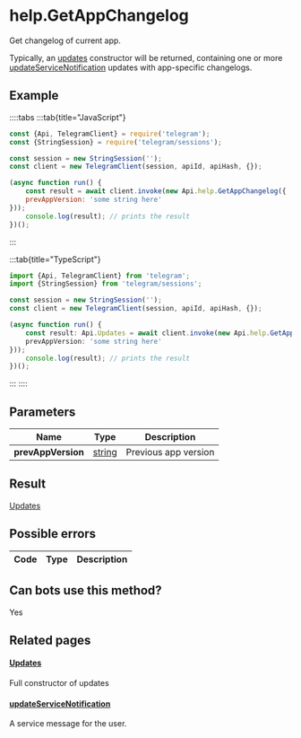 # help.GetAppChangelog

Get changelog of current app.  

Typically, an [updates](https://core.telegram.org/constructor/updates) constructor will be returned, containing one or more [updateServiceNotification](https://core.telegram.org/constructor/updateServiceNotification) updates with app-specific changelogs.



## Example

::::tabs
:::tab{title="JavaScript"}
```js
const {Api, TelegramClient} = require('telegram');
const {StringSession} = require('telegram/sessions');

const session = new StringSession('');
const client = new TelegramClient(session, apiId, apiHash, {});

(async function run() {
    const result = await client.invoke(new Api.help.GetAppChangelog({
    prevAppVersion: 'some string here'
}));
    console.log(result); // prints the result
})();
```
:::

:::tab{title="TypeScript"}
```ts
import {Api, TelegramClient} from 'telegram';
import {StringSession} from 'telegram/sessions';

const session = new StringSession('');
const client = new TelegramClient(session, apiId, apiHash, {});

(async function run() {
    const result: Api.Updates = await client.invoke(new Api.help.GetAppChangelog({
    prevAppVersion: 'some string here'
}));
    console.log(result); // prints the result
})();
```
:::
::::



## Parameters

| Name | Type | Description |
| :--: | ---- | ----------- |
| **prevAppVersion** | [string](https://core.telegram.org/type/string) | Previous app version 


## Result

[Updates](https://core.telegram.org/type/Updates)



## Possible errors

| Code | Type | Description |
| :--: | ---- | ----------- |


## Can bots use this method?

Yes

## Related pages

#### [Updates](https://core.telegram.org/constructor/updates)

Full constructor of updates



#### [updateServiceNotification](https://core.telegram.org/constructor/updateServiceNotification)

A service message for the user.





